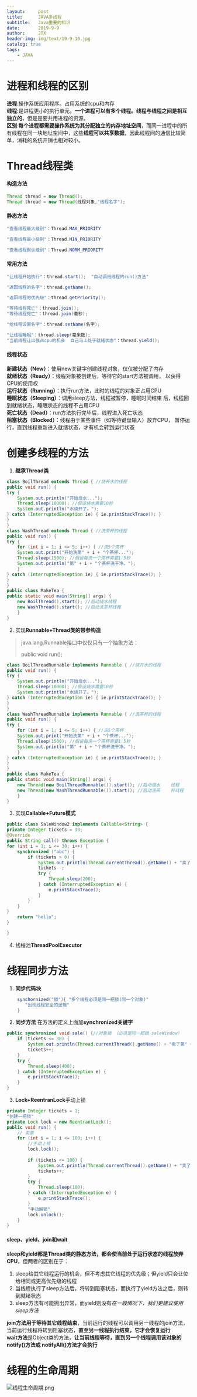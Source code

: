 ```yaml
---
layout:     post                    
title:      JAVA多线程                     
subtitle:   Java重要的知识               
date:       2019-9-9               
author:     JTX                      
header-img: img/text/19-9-10.jpg   
catalog: true                        
tags:                                
    - JAVA
---
```


# 进程和线程的区别
**进程**:操作系统应用程序。占用系统的cpu和内存<br/>
**线程**:是进程更小的执行单元。**一个进程可以有多个线程。线程与线程之间是相互独立的**，但是是要共用进程的资源。<br/>
**区别**:**每个进程都需要操作系统为其分配独立的内存地址空间**，而同一进程中的所有线程在同一块地址空间中，这些**线程可以共享数据**，因此线程间的通信比较简单，消耗的系统开销也相对较小。

# Thread线程类

#### 构造方法
```java
Thread thread = new Thread();
Thread thread = new Thread(线程对象,"线程名字");
```

#### 静态方法
```java
"查看线程最大级别"：Thread.MAX_PRIORITY

"查看线程最小级别"：Thread.MIN_PRIORITY

"查看线程默认级别"：Thread.NORM_PRIORITY
```

#### 常用方法
```java
"让线程开始执行"：thread.start();  "自动调用线程的run()方法"

"返回线程的名字"：thread.getName();

"返回线程的优先级"：thread.getPriority();

"等待线程死亡"：thread.join();
"等待线程死亡"：thread.join(毫秒);

"给线程设置名字"：thread.setName(名字);

"让线程睡眠"：thread.sleep(毫米数);
"当前线程让出强占cpu的机会  自己马上处于就绪状态"：thread.yield();
```

#### 线程状态
**新建状态（New）**：使用new关键字创建线程对象，仅仅被分配了内存<br/>
**就绪状态（Ready）**：线程对象被创建后，等待它的start方法被调用，
以获得CPU的使用权<br/>
**运行状态（Running）**：执行run方法，此时的线程的对象正占用CPU<br/>
**睡眠状态（Sleeping）**：调用sleep方法，线程被暂停，睡眠时间结束
后，线程回到就绪状态，睡眠状态的线程不占用CPU<br/>
**死亡状态（Dead）**：run方法执行完毕后，线程进入死亡状态<br/>
**阻塞状态（Blocked）**：线程由于某些事件（如等待键盘输入）放弃CPU，
暂停运行，直到线程重新进入就绪状态，才有机会转到运行状态

# 创建多线程的方法
1. **继承Thread类**
```java
class BoilThread extends Thread { //烧开水的线程
public void run() {
try {
	System.out.println("开始烧水...");
	Thread.sleep(10000); //假设烧水需要10秒
	System.out.println("水烧开了。");
} catch (InterruptedException ie) { ie.printStackTrace(); }
}
}
class WashThread extends Thread { //洗茶杯的线程
public void run() {
try {
	for (int i = 1; i <= 5; i++) { //洗5个茶杯
	System.out.print("开始洗第" + i + "个茶杯...");
	Thread.sleep(1500); //假设每洗一个茶杯需要1.5秒
	System.out.println("第" + i + "个茶杯洗干净。");
	}
} catch (InterruptedException ie) { ie.printStackTrace(); }
}
}
public class MakeTea {
public static void main(String[] args) {
	new BoilThread().start(); //启动烧水线程
	new WashThread().start(); //启动洗茶杯线程
	}
}
```
2. 实现**Runnable+Thread类的带参构造**
> java.lang.Runnable接口中仅仅只有一个抽象方法：
>
> 	public void run();

```java
class BoilThreadRunnable implements Runnable { //烧开水的线程
public void run() {
try {
	System.out.println("开始烧水...");
	Thread.sleep(10000); //假设烧水需要10秒
	System.out.println("水烧开了。");
} catch (InterruptedException ie) { ie.printStackTrace(); }
}
}
class WashThreadRunnable implements Runnable { //洗茶杯的线程
public void run() {
try {
	for (int i = 1; i <= 5; i++) { //洗5个茶杯
	System.out.print("开始洗第" + i + "个茶杯...");
	Thread.sleep(1500); //假设每洗一个茶杯需要1.5秒
	System.out.println("第" + i + "个茶杯洗干净。");
	}
} catch (InterruptedException ie) { ie.printStackTrace(); }
}
}
public class MakeTea {
public static void main(String[] args) {
	new Thread(new BoilThreadRunnable()).start(); //启动烧水	线程
	new Thread(new WashThreadRunnable()).start(); //启动洗茶	杯线程
	}
}
```

3. 实现**Callable<T>+Future模式**

```java
public class SaleWindow2 implements Callable<String> {
private Integer tickets = 30;
@Override
public String call() throws Exception {
for (int i = 1; i <= 30; i++) {
	synchronized ("abc") {
		if (tickets > 0) {
			System.out.println(Thread.currentThread().getName() + "卖了第" + tickets + "张票");// 获得当前线程的名称
			tickets--;
			try {
				Thread.sleep(200);
			} catch (InterruptedException e) {
				e.printStackTrace();
			}
		}
	}
}
	return "hello";
}

}
```

4. 线程池**ThreadPoolExecutor**

# 线程同步方法

1. **同步代码块**
```java
    synchornized("锁"){ "多个线程必须是同一把锁(同一个对象)"
       "出现线程安全的逻辑"
    }
```
2. **同步方法**
在方法的定义上面加**synchronized关键字**
```java
public synchronized void sale() {//对象锁 （必须是同一把锁 saleWindow）
	if (tickets <= 30) {
		System.out.println(Thread.currentThread().getName() + "卖了第" + tickets + "张");// 获得当前线程的名称
		tickets++;
	}
	try {
		Thread.sleep(400);
	} catch (InterruptedException e) {
		e.printStackTrace();
	}
}
```
3. **Lock+ReentranLock**手动上锁
```java
private Integer tickets = 1;
"创建一把锁"
private Lock lock = new ReentrantLock();
public void run() {
	// 卖票
	for (int i = 1; i <= 100; i++) {
		//手动上锁
		lock.lock();
		
		if (tickets <= 100) {
			System.out.println(Thread.currentThread().getName() + "卖了第" + tickets + "张票");// 获得当前线程的名称
			tickets++;
		}
		try {
			Thread.sleep(100);
		} catch (InterruptedException e) {
			e.printStackTrace();
		}
		"手动解锁"
		lock.unlock();
	}
}
```

#### sleep、yield、join和wait
**sleep和yield都是Thread类的静态方法，都会使当前处于运行状态的线程放弃CPU**，但两者的区别在于：
1. sleep给其它线程运行的机会，但不考虑其它线程的优先级；但yield只会让位给相同或更高优先级的线程<br/>
2. 当线程执行了sleep方法后，将转到阻塞状态，而执行了yield方法之后，则转到就绪状态<br/>
3. sleep方法有可能抛出异常，而yield则没有*在一般情况下，我们更建议使用sleep方法*

**join方法用于等待其它线程结束**，当前运行的线程可以调用另一线程的join方法，当前运行线程将转到阻塞状态，**直至另一线程执行结束，它才会恢复运行**<br/>
**wait方法**是Object类的方法，**让当前线程等待，直到另一个线程调用该对象的 notify()方法或 notifyAll()方法才会执行**

# 线程的生命周期

![线程生命周期.png](https://i.loli.net/2019/09/10/QGSnhCaEv7AfVLe.png)